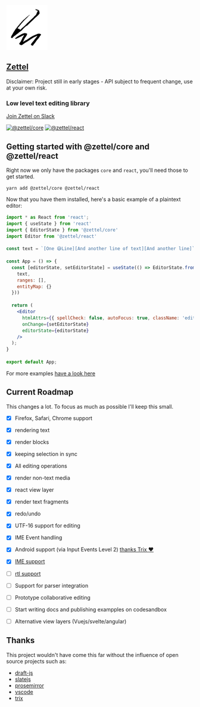 ![Zettel](logo_small.png)

## [Zettel](https://zettel.software)

Disclaimer: Project still in early stages - API subject to frequent change, use at your own risk.

### Low level text editing library

[Join Zettel on Slack](https://join.slack.com/t/zetteljs/shared_invite/zt-eiih8wis-Hca9bcrvX3V728odwEqiBA)

[![@zettel/core](https://badge.fury.io/js/%40zettel%2Fcore.svg)](https://badge.fury.io/js/%40zettel%2Fcore)
[![@zettel/react](https://badge.fury.io/js/%40zettel%2Freact.svg)](https://badge.fury.io/js/%40zettel%2Freact)

## Getting started with @zettel/core and @zettel/react

Right now we only have the packages `core` and `react`, you'll need those to get started.

```
yarn add @zettel/core @zettel/react
```

Now that you have them installed, here's a basic example of a plaintext editor:

```jsx
import * as React from 'react';
import { useState } from 'react'
import { EditorState } from '@zettel/core'
import Editor from '@zettel/react'

const text = `[One 😅Line][And another line of text][And another line]`

const App = () => {
  const [editorState, setEditorState] = useState(() => EditorState.fromJSON({
    text,
    ranges: [],
    entityMap: {}
  }))

  return (
    <Editor
      htmlAttrs={{ spellCheck: false, autoFocus: true, className: 'editor'}}
      onChange={setEditorState}
      editorState={editorState}
    />
  );
}

export default App;
```

For more examples [have a look here](https://github.com/juliankrispel/zettel/tree/master/site/src/examples)

## Current Roadmap

This changes a lot. To focus as much as possible I'll keep this small.

- [x] Firefox, Safari, Chrome support
- [x] rendering text
- [x] render blocks
- [x] keeping selection in sync
- [x] All editing operations
- [x] render non-text media
- [x] react view layer
- [x] render text fragments
- [x] redo/undo
- [x] UTF-16 support for editing
- [x] IME Event handling
- [x] Android support (via Input Events Level 2) [thanks Trix ❤️](https://github.com/basecamp/trix/blob/master/src/trix/controllers/level_2_input_controller.coffee)
- [x] [IME support](https://developer.mozilla.org/en-US/docs/Mozilla/IME_handling_guide)
- [ ] [rtl support](https://github.com/juliankrispel/zettel/issues/8)
- [ ] Support for parser integration
- [ ] Prototype collaborative editing
- [ ] Start writing docs and publishing exampples on codesandbox
- [ ] Alternative view layers (Vuejs/svelte/angular)


## Thanks

This project wouldn't have come this far without the influence of open source projects such as:

- [draft-js](https://github.com/facebook/draft-js)
- [slatejs](https://github.com/ianstormtaylor/slate)
- [prosemirror](https://github.com/ProseMirror/prosemirror)
- [vscode](https://github.com/Microsoft/vscode/issues)
- [trix](https://github.com/basecamp/trix)
